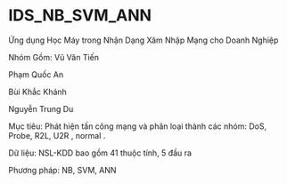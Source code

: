 # IDS_NB_SVM_ANN
Ứng dụng Học Máy trong Nhận Dạng Xâm Nhập Mạng cho Doanh Nghiệp

Nhóm Gồm:
  Vũ Văn Tiến
  
  Phạm Quốc An
  
  Bùi Khắc Khánh
  
  Nguyễn Trung Du

Mục tiêu: Phát hiện tấn công mạng và phân loại thành các nhóm: DoS, Probe, R2L, U2R , normal .

Dữ liệu: NSL-KDD bao gồm 41 thuộc tính, 5 đầu ra

Phương pháp: NB, SVM, ANN
